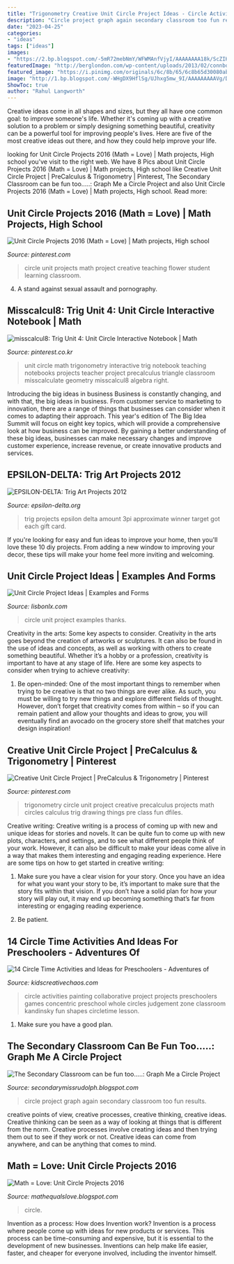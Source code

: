 ```yaml
---
title: "Trigonometry Creative Unit Circle Project Ideas - Circle Activities Painting Collaborative Project Projects Preschoolers Games Concentric Preschool Whole Circles Judgement Zone Classroom Kandinsky Fun Shapes Circletime Lesson"
description: "Circle project graph again secondary classroom too fun results"
date: "2023-04-25"
categories:
- "ideas"
tags: ["ideas"]
images:
- "https://2.bp.blogspot.com/-5mR72mebNmY/WFWMAnfVjyI/AAAAAAAA18k/ScZIH5GuQuQMf4ZUfmQtg-mXxlDlNG0_wCKgB/w1200-h630-p-nu/IMG_20161215_153417927.jpg"
featuredImage: "http://berglondon.com/wp-content/uploads/2013/02/connbox-for-blogging.029.jpg"
featured_image: "https://i.pinimg.com/originals/6c/8b/65/6c8b65d30080ab127d8f8a6d36b33ff5.jpg"
image: "http://1.bp.blogspot.com/-WHgDX9HflSg/UJhxg5mw_9I/AAAAAAAAAVg/DQboELpf_gY/s1600/photo-1+copy+2+8.39.08+PM.JPG"
ShowToc: true
author: "Rahul Langworth"
---
```



Creative ideas come in all shapes and sizes, but they all have one common goal: to improve someone's life. Whether it's coming up with a creative solution to a problem or simply designing something beautiful, creativity can be a powerful tool for improving people's lives. Here are five of the most creative ideas out there, and how they could help improve your life.

	

		
looking for Unit Circle Projects 2016 (Math = Love) | Math projects, High school you've visit to the right web. We have 8 Pics about Unit Circle Projects 2016 (Math = Love) | Math projects, High school like Creative Unit Circle Project | PreCalculus &amp; Trigonometry | Pinterest, The Secondary Classroom can be fun too.....: Graph Me a Circle Project and also Unit Circle Projects 2016 (Math = Love) | Math projects, High school. Read more:
		
    
## Unit Circle Projects 2016 (Math = Love) | Math Projects, High School

<img loading=lazy src="https://i.pinimg.com/originals/6c/8b/65/6c8b65d30080ab127d8f8a6d36b33ff5.jpg" onerror="this.onerror=null;this.src='https://tse4.mm.bing.net/th?id=OIP.MaAuNWrQtY3u9GxThS2PhgAAAA&amp;pid=15.1';" alt="Unit Circle Projects 2016 (Math = Love) | Math projects, High school">

_Source: pinterest.com_

>circle unit projects math project creative teaching flower student learning classroom. 

	

4. A stand against sexual assault and pornography.

    
## Misscalcul8: Trig Unit 4: Unit Circle Interactive Notebook | Math

<img loading=lazy src="https://i.pinimg.com/originals/a8/8d/e1/a88de163eca6c736f9ed7f7f5cbefcf4.jpg" onerror="this.onerror=null;this.src='https://tse1.mm.bing.net/th?id=OIP.BtKj3shG9Z5WteJkM9zOZAHaJ3&amp;pid=15.1';" alt="misscalcul8: Trig Unit 4: Unit Circle Interactive Notebook | Math">

_Source: pinterest.co.kr_

>unit circle math trigonometry interactive trig notebook teaching notebooks projects teacher project precalculus triangle classroom misscalculate geometry misscalcul8 algebra right. 

	

Introducing the big ideas in business
Business is constantly changing, and with that, the big ideas in business. From customer service to marketing to innovation, there are a range of things that businesses can consider when it comes to adapting their approach. 
This year's edition of The Big Idea Summit will focus on eight key topics, which will provide a comprehensive look at how business can be improved. By gaining a better understanding of these big ideas, businesses can make necessary changes and improve customer experience, increase revenue, or create innovative products and services.

    
## EPSILON-DELTA: Trig Art Projects 2012

<img loading=lazy src="http://2.bp.blogspot.com/-DI03Z1MRi88/UIRmgCnWrgI/AAAAAAAAApk/tJt0YkDrb4U/s1600/pumpkin+town.jpg" onerror="this.onerror=null;this.src='https://tse3.mm.bing.net/th?id=OIP.Dx3r7ZjNdCu9IToqujZM3wHaFF&amp;pid=15.1';" alt="EPSILON-DELTA: Trig Art Projects 2012">

_Source: epsilon-delta.org_

>trig projects epsilon delta amount 3pi approximate winner target got each gift card. 

	

If you're looking for easy and fun ideas to improve your home, then you'll love these 10 diy projects. From adding a new window to improving your decor, these tips will make your home feel more inviting and welcoming.

    
## Unit Circle Project Ideas | Examples And Forms

<img loading=lazy src="http://berglondon.com/wp-content/uploads/2013/02/connbox-for-blogging.029.jpg" onerror="this.onerror=null;this.src='https://tse4.mm.bing.net/th?id=OIP.vjL1N1podnxngTlMMWNsGgHaFj&amp;pid=15.1';" alt="Unit Circle Project Ideas | Examples and Forms">

_Source: lisbonlx.com_

>circle unit project examples thanks. 

	

Creativity in the arts: Some key aspects to consider.
Creativity in the arts goes beyond the creation of artworks or sculptures. It can also be found in the use of ideas and concepts, as well as working with others to create something beautiful. Whether it’s a hobby or a profession, creativity is important to have at any stage of life. Here are some key aspects to consider when trying to achieve creativity: 
1) Be open-minded: One of the most important things to remember when trying to be creative is that no two things are ever alike. As such, you must be willing to try new things and explore different fields of thought. However, don’t forget that creativity comes from within – so if you can remain patient and allow your thoughts and ideas to grow, you will eventually find an avocado on the grocery store shelf that matches your design inspiration!

    
## Creative Unit Circle Project | PreCalculus &amp; Trigonometry | Pinterest

<img loading=lazy src="https://s-media-cache-ak0.pinimg.com/736x/82/bf/96/82bf96c9d3d41e67352b18ebc231602c.jpg" onerror="this.onerror=null;this.src='https://tse2.mm.bing.net/th?id=OIP.CYBFI0ruWmb3UQhWvByoDwHaFj&amp;pid=15.1';" alt="Creative Unit Circle Project | PreCalculus &amp; Trigonometry | Pinterest">

_Source: pinterest.com_

>trigonometry circle unit project creative precalculus projects math circles calculus trig drawing things pre class fun dfiles. 

	

Creative writing:
Creative writing is a process of coming up with new and unique ideas for stories and novels. It can be quite fun to come up with new plots, characters, and settings, and to see what different people think of your work. However, it can also be difficult to make your ideas come alive in a way that makes them interesting and engaging reading experience. Here are some tips on how to get started in creative writing: 
1. Make sure you have a clear vision for your story. Once you have an idea for what you want your story to be, it’s important to make sure that the story fits within that vision. If you don’t have a solid plan for how your story will play out, it may end up becoming something that’s far from interesting or engaging reading experience. 

2. Be patient.

    
## 14 Circle Time Activities And Ideas For Preschoolers - Adventures Of

<img loading=lazy src="https://1.bp.blogspot.com/-vzrJUdBmMAI/U4YUc-ZftiI/AAAAAAAAJkA/FoDTPrECADs/s1600/collaborative+circle+painting+circletime+art+project.jpg" onerror="this.onerror=null;this.src='https://tse3.mm.bing.net/th?id=OIP.QGN0hl2mh7CBlXrLUL9jSQHaJ6&amp;pid=15.1';" alt="14 Circle Time Activities and Ideas for Preschoolers - Adventures of">

_Source: kidscreativechaos.com_

>circle activities painting collaborative project projects preschoolers games concentric preschool whole circles judgement zone classroom kandinsky fun shapes circletime lesson. 

	

1. Make sure you have a good plan.

    
## The Secondary Classroom Can Be Fun Too.....: Graph Me A Circle Project

<img loading=lazy src="http://1.bp.blogspot.com/-WHgDX9HflSg/UJhxg5mw_9I/AAAAAAAAAVg/DQboELpf_gY/s1600/photo-1+copy+2+8.39.08+PM.JPG" onerror="this.onerror=null;this.src='https://tse1.mm.bing.net/th?id=OIP.FfrDhnKEjVchIMTCIYQ65AHaJ4&amp;pid=15.1';" alt="The Secondary Classroom can be fun too.....: Graph Me a Circle Project">

_Source: secondarymissrudolph.blogspot.com_

>circle project graph again secondary classroom too fun results. 

	

creative points of view, creative processes, creative thinking, creative ideas.
Creative thinking can be seen as a way of looking at things that is different from the norm. Creative processes involve creating ideas and then trying them out to see if they work or not. Creative ideas can come from anywhere, and can be anything that comes to mind.

    
## Math = Love: Unit Circle Projects 2016

<img loading=lazy src="https://2.bp.blogspot.com/-5mR72mebNmY/WFWMAnfVjyI/AAAAAAAA18k/ScZIH5GuQuQMf4ZUfmQtg-mXxlDlNG0_wCKgB/w1200-h630-p-nu/IMG_20161215_153417927.jpg" onerror="this.onerror=null;this.src='https://tse2.mm.bing.net/th?id=OIP.IlIlUtSO9wpH4Rc3raxyIQHaD4&amp;pid=15.1';" alt="Math = Love: Unit Circle Projects 2016">

_Source: mathequalslove.blogspot.com_

>circle. 

	

Invention as a process: How does Invention work?
Invention is a process where people come up with ideas for new products or services. This process can be time-consuming and expensive, but it is essential to the development of new businesses. Inventions can help make life easier, faster, and cheaper for everyone involved, including the inventor himself.

